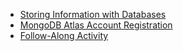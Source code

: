 - [Storing Information with Databases](BOOKREADME.md)
- [MongoDB Atlas Account Registration](MongoDbAtlasRegistration.md)
- [Follow-Along Activity](FollowAlong.md)
